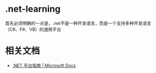 # .net-learning
首先必须明确的一点是，.net不是一种开发语言，而是一个支持多种开发语言（C#、F#、VB）的通用平台

# 相关文档
- [.NET 平台指南 | Microsoft Docs](https://docs.microsoft.com/zh-cn/dotnet/standard/)
